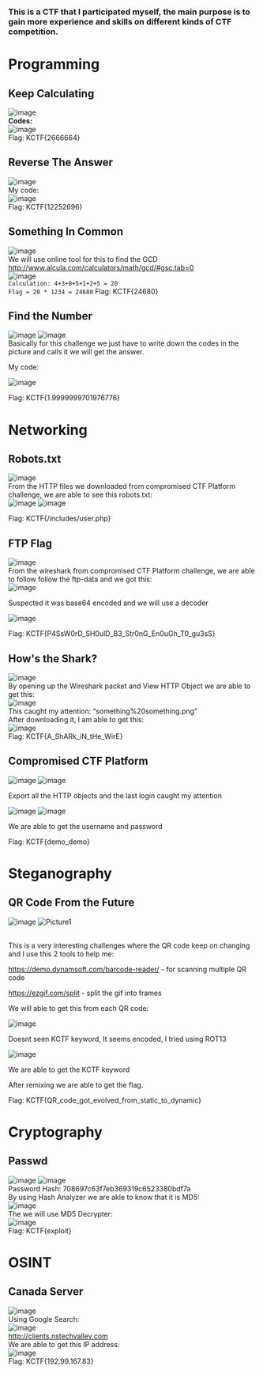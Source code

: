 ### This is a CTF that I participated myself, the main purpose is to gain more experience and skills on different kinds of CTF competition.
# Programming
## Keep Calculating
![image](https://user-images.githubusercontent.com/83162708/152657529-95e54b42-d2c4-4ef5-8fe9-fdd58642ce56.png)
</br> 
<b>Codes:</b>
</br>
![image](https://user-images.githubusercontent.com/83162708/152657552-8a020af4-ea79-4938-963f-8b752a55a560.png)
</br>
Flag: KCTF{2666664}

## Reverse The Answer
![image](https://user-images.githubusercontent.com/83162708/152658004-c19baa91-4866-4f69-9294-56fcf4ce45d0.png)
</br> My code: </br>
![image](https://user-images.githubusercontent.com/83162708/152658021-9c1cb03f-b368-4643-bda2-4215259cba53.png)
</br>
Flag: KCTF{12252696}

## Something In Common
![image](https://user-images.githubusercontent.com/83162708/152658034-d6dd228b-7dc6-41f6-ba94-c1aeec3763e7.png)
</br>
We will use online tool for this to find the GCD </br>
http://www.alcula.com/calculators/math/gcd/#gsc.tab=0 </br>
![image](https://user-images.githubusercontent.com/83162708/152658041-8db185f0-b12c-4b53-a392-f72c59fb0b3c.png)
</br>
`Calculation:
4+3+0+5+1+2+5 = 20` </br>
`Flag = 20 * 1234 = 24680`
Flag: KCTF{24680}


## Find the Number
![image](https://user-images.githubusercontent.com/83162708/152658132-9e881d63-e805-4b7b-9c2b-06e630cbe77c.png)
![image](https://user-images.githubusercontent.com/83162708/152658148-3267195a-91c8-4990-843c-3c63e91ae196.png)
</br>
Basically for this challenge we just have to write down the codes in the picture and calls it we will get the answer.

My code:

![image](https://user-images.githubusercontent.com/83162708/152658177-813ed7fc-f020-4634-bbb7-061299c5a8ce.png)

Flag: KCTF{1.9999999701976776}

# Networking
## Robots.txt
![image](https://user-images.githubusercontent.com/83162708/152658293-9747b414-6f09-4cf9-b3ec-6bc390fa8c0a.png) </br>
From the HTTP files we downloaded from compromised CTF Platform challenge, we are able to see this robots.txt:</br>
![image](https://user-images.githubusercontent.com/83162708/152658299-03014b84-92ae-4fda-a626-72ffad9f1c8b.png)
![image](https://user-images.githubusercontent.com/83162708/152658301-9dc0c80e-b771-4c16-81a7-375ed7aadf39.png)

Flag: KCTF{/includes/user.php}

## FTP Flag
![image](https://user-images.githubusercontent.com/83162708/152658409-2024cb08-7afe-4bed-be80-35d3eb45482f.png)</br>
From the wireshark from compromised CTF Platform challenge, we are able to follow follow the ftp-data and we got this:</br>
![image](https://user-images.githubusercontent.com/83162708/152658462-0844e4e1-294d-4229-b2d1-d72f5a58dc0f.png)

Suspected it was base64 encoded and we will use a decoder

![image](https://user-images.githubusercontent.com/83162708/152658523-10308281-554c-49ab-9641-82ecdd17ba32.png)

Flag: KCTF{P4SsW0rD_SH0ulD_B3_Str0nG_En0uGh_T0_gu3sS}


## How's the Shark?
![image](https://user-images.githubusercontent.com/83162708/152657949-bdcdc46d-3fc5-42c3-834e-c488b7d90416.png)
</br>
By opening up the Wireshark packet and View HTTP Object we are able to get this:
</br>
![image](https://user-images.githubusercontent.com/83162708/152657968-c0832cad-6fce-445f-8d42-a13d31eed9d2.png)
</br>
This caught my attention: “something%20something.png” </br>
After downloading it, I am able to get this:</br>
![image](https://user-images.githubusercontent.com/83162708/152657998-ad53275d-afcc-48f6-a920-96b3f42f8ec4.png)
</br>
Flag: KCTF{A_ShARk_iN_tHe_WirE}

## Compromised CTF Platform
![image](https://user-images.githubusercontent.com/83162708/152658211-65eb79bf-0a57-4f57-89ee-e06135de6129.png)
![image](https://user-images.githubusercontent.com/83162708/152658217-2fc49933-a745-41ef-8d79-bd31de49bee3.png)


Export all the HTTP objects and the last login caught my attention

![image](https://user-images.githubusercontent.com/83162708/152658242-95956ccb-eeed-492a-8b6c-a4ca25e94990.png)
![image](https://user-images.githubusercontent.com/83162708/152658250-de44ee0e-0ead-4078-9c17-f88d596c5b72.png)

We are able to get the username and password

Flag: KCTF{demo_demo}

# Steganography
## QR Code From the Future
![image](https://user-images.githubusercontent.com/83162708/152658541-13fc72f2-cc21-4616-94d0-ac2a449a77c8.png)
![Picture1](https://user-images.githubusercontent.com/83162708/152658787-3fbca828-ccd7-4e27-800e-8cce36a010e4.gif)

</br>
This is a very interesting challenges where the QR code keep on changing and I use this 2 tools to help me:

https://demo.dynamsoft.com/barcode-reader/ - for scanning multiple QR code

https://ezgif.com/split - split the gif into frames

We will able to get this from each QR code:

![image](https://user-images.githubusercontent.com/83162708/152658585-dd010943-26e5-4a45-a2d5-1307878e1b12.png)


Doesnt seen KCTF keyword, It seems encoded, I tried using ROT13

![image](https://user-images.githubusercontent.com/83162708/152658615-957cee9a-9d6a-4fb3-a6c7-58f380df606d.png)

We are able to get the KCTF keyword

After remixing we are able to get the flag.

Flag: KCTF{QR_code_got_evolved_from_static_to_dynamic}

# Cryptography
## Passwd
![image](https://user-images.githubusercontent.com/83162708/152657795-eadf4d84-a09e-4cf1-882d-46dbd3b692fd.png)
![image](https://user-images.githubusercontent.com/83162708/152657801-db682084-69d7-476c-988c-d552aada556b.png)
</br>
Password Hash: 708697c63f7eb369319c6523380bdf7a
</br>
By using Hash Analyzer we are akle to know that it is MD5:</br>
![image](https://user-images.githubusercontent.com/83162708/152657840-1ffe4f21-b9bb-4262-affc-8b98dcb36736.png)
</br>
The we will use MD5 Decrypter:
</br>
![image](https://user-images.githubusercontent.com/83162708/152657867-04a549f0-4b89-4034-ba5c-e1bccba5e262.png)
</br>
Flag: KCTF{exploit}

# OSINT
## Canada Server
![image](https://user-images.githubusercontent.com/83162708/152657896-1bc3b6d3-cbf3-40e0-b67b-62fdd895d575.png)
</br>
Using Google Search:
</br>
![image](https://user-images.githubusercontent.com/83162708/152657913-ab4b1f26-8226-4e11-9f0d-d0af56ca1fe9.png)
</br>
http://clients.nstechvalley.com
</br>
We are able to get this IP address: </br>
![image](https://user-images.githubusercontent.com/83162708/152657918-e576bd21-24c5-496e-842d-8f0d819de86f.png)
</br>
Flag: KCTF{192.99.167.83}

